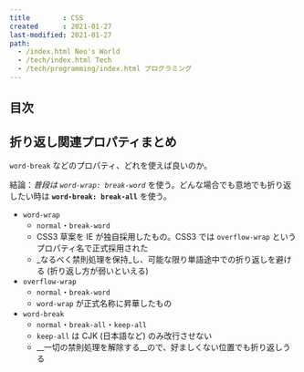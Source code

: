 ```yaml
---
title        : CSS
created      : 2021-01-27
last-modified: 2021-01-27
path:
  - /index.html Neo's World
  - /tech/index.html Tech
  - /tech/programming/index.html プログラミング
---
```


## 目次


## 折り返し関連プロパティまとめ

`word-break` などのプロパティ、どれを使えば良いのか。

結論：_普段は `word-wrap: break-word`_ を使う。どんな場合でも意地でも折り返したい時は __`word-break: break-all`__ を使う。

- `word-wrap`
  - `normal`・`break-word`
  - CSS3 草案を IE が独自採用したもの。CSS3 では `overflow-wrap` というプロパティ名で正式採用された
  - _なるべく禁則処理を保持_し、可能な限り単語途中での折り返しを避ける (折り返し方が弱いといえる)
- `overflow-wrap`
  - `normal`・`break-word`
  - `word-wrap` が正式名称に昇華したもの
- `word-break`
  - `normal`・`break-all`・`keep-all`
  - `keep-all` は CJK (日本語など) のみ改行させない
  - __一切の禁則処理を解除する__ので、好ましくない位置でも折り返しうる
